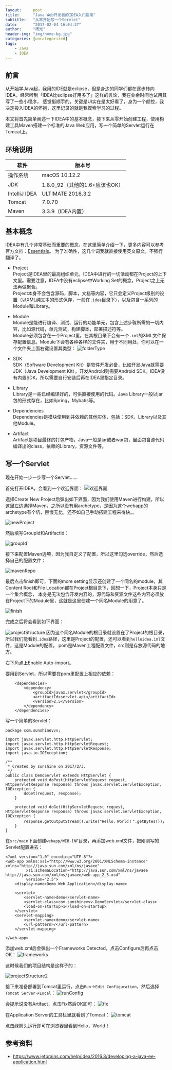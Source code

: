 ```yaml
---
layout:     post
title:      "Java Web开发者的IDEA入门指南"
subtitle:   "从零开始写一个Servlet"
date:       "2017-02-04 16:04:37"
author:     "杨光"
header-img: "img/home-bg.jpg"
categories: [uncategorized]
tags:
    - Java
    - IDEA
---
```


## 前言
从开始学Java起，我用的IDE就是eclipse，但是身边的同学们都在逐步转向IDEA，经常听到「IDEA比eclipse好用多了」这样的言论，我在业余时间也试用其写了一些小程序，
感觉挺顺手的，关键是UI实在是太好看了，身为一个颜控，我决定投入IDEA的怀抱，这里记录的就是我摸索学习的过程。

本文将首先简单阐述一下IDEA中的基本概念，接下来从零开始创建工程，使用构建工具Maven搭建一个标准的Java Web应用，写一个简单的Servlet运行在Tomcat上。

## 环境说明

软件 | 版本号 
-----|-----
操作系统 | macOS 10.12.2
JDK | 1.8.0_92（其他的1.6+应该也OK）
IntelliJ IDEA | ULTIMATE 2016.3.2
Tomcat | 7.0.70
Maven | 3.3.9（IDEA内置）

## 基本概念
IDEA中有几个非常基础而重要的概念，在这里简单介绍一下，更多内容可以参考官方文档：[Essentials](https://www.jetbrains.com/help/idea/2016.3/essentials.html)。
为了准确性，这几个词我就直接使用英文原文，不强行翻译了。
- Project  
Project是IDEA里的最高组织单元，IDEA中进行的一切活动都在Project的上下文里。需要注意，IDEA中没有eclipse中Working Set的概念，Project之上无法再做聚合。  
Project本身不会包含源码，脚本，文档等内容，它只会定义Project级别的设置（以XML纯文本的形式保存，一般在`.idea`目录下），以及包含一系列的Module和Library。

- Module  
Module是能进行编译、测试、运行的功能单元，包含上述步骤所需的一切内容，比如源代码，单元测试，构建脚本，部署描述符等。  
Module必须包含在一个Project里。在其根目录下会有一个`.iml`的XML文件保存配置信息。Module下会有各种各样的文件夹，用于不同用处，你可以在一个文件夹上面右键设置其类型：
![folderType](http://upload-images.jianshu.io/upload_images/73236-e402bc058d94aabf.png?imageMogr2/auto-orient/strip%7CimageView2/2/w/1240)

- SDK  
SDK（Software Development Kit）是软件开发必备，比如开发Java就需要JDK（Java Development Kit），开发Android则需要Android SDK。IDEA没有内置SDK，所以需要自行安装后再在IDEA里指定目录。

- Library  
Library是一些已经编译好的，可供直接使用的代码。Java Library一般以jar包的形式存在，比如Spring，Mybatis等。

- Dependencies  
Dependencies是模块使用到并依赖的其他实体，包括：SDK，Library以及其他Module。

- Artifact  
Artifact是项目最终的打包产物，Java一般是jar或者war包，里面包含源代码编译出的class，依赖的Library，资源文件等。

## 写一个Servlet
现在开始一步一步写一个Servlet……

首先打开IDEA，会看到一个欢迎界面：
![欢迎界面](http://upload-images.jianshu.io/upload_images/73236-eba412ea34920732.png?imageMogr2/auto-orient/strip%7CimageView2/2/w/1240)

选择Create New Project后弹出如下界面，因为我们使用Maven进行构建，所以这里左边选择Maven，之所以没有用archetype，是因为这个webapp的archetype有个坑，巨慢无比，还不如自己手动搭建工程来得快。。

![newProject](http://upload-images.jianshu.io/upload_images/73236-32234f7187a40e25.png?imageMogr2/auto-orient/strip%7CimageView2/2/w/1240)


然后填写GroupId和ArtifactId：

![groupId](http://upload-images.jianshu.io/upload_images/73236-08ba8d3655c48139.png?imageMogr2/auto-orient/strip%7CimageView2/2/w/1240)

接下来配置Maven选项，因为我自定义了配置，所以这里勾选override，然后选择自己的配置文件：

![mavenRepo](http://upload-images.jianshu.io/upload_images/73236-dfe82d015e2c6017.png?imageMogr2/auto-orient/strip%7CimageView2/2/w/1240)

最后点击finish即可，下面的more setting显示还创建了一个同名的module，其Content Root和File Location都在Project根目录下，回想一下，Project本身只是一个集合概念，
本身是无法包含开发内容的，源代码和资源文件这些内容必须放在Project下的Module里，这就是这里创建一个同名Module的用意了。

![finish](http://upload-images.jianshu.io/upload_images/73236-e361aa481a025b75.png?imageMogr2/auto-orient/strip%7CimageView2/2/w/1240)

完成之后将会看到如下界面：

![projectStructure](http://upload-images.jianshu.io/upload_images/73236-1b74adf9cf181ce2.png?imageMogr2/auto-orient/strip%7CimageView2/2/w/1240)
因为这个同名Module的根目录就设置在了Project的根目录，所以我们能看到`.idea`路径，这里是Project的配置，还可以看到`helloidea.iml`文件，这是Module的配置。
pom是Maven工程配置文件，src则是存放源代码的地方。

右下角点上Enable Auto-import。

要用到Servlet，所以需要在pom里配置上相应的依赖：
```
    <dependencies>
        <dependency>
            <groupId>javax.servlet</groupId>
            <artifactId>servlet-api</artifactId>
            <version>2.5</version>
        </dependency>
    </dependencies>
```

写一个简单的Servlet：
```
package com.sunshinevvv;

import javax.servlet.http.HttpServlet;
import javax.servlet.http.HttpServletRequest;
import javax.servlet.http.HttpServletResponse;
import java.io.IOException;

/**
 * Created by sunshine on 2017/2/3.
 */
public class DemoServlet extends HttpServlet {
    protected void doPost(HttpServletRequest request, HttpServletResponse response) throws javax.servlet.ServletException, IOException {
        doGet(request, response);
    }

    protected void doGet(HttpServletRequest request, HttpServletResponse response) throws javax.servlet.ServletException, IOException {
        response.getOutputStream().write("Hello，World！".getBytes());
    }
}
```

在`src/main`下面创建`webapp/WEB-INF`目录，再添加web.xml文件，把刚刚写的Servlet配置进去：
```
<?xml version="1.0" encoding="UTF-8"?>
<web-app xmlns:xsi="http://www.w3.org/2001/XMLSchema-instance" xmlns="http://java.sun.com/xml/ns/javaee"
         xsi:schemaLocation="http://java.sun.com/xml/ns/javaee http://java.sun.com/xml/ns/javaee/web-app_2_5.xsd"
         version="2.5">
    <display-name>Demo Web Application</display-name>

    <servlet>
        <servlet-name>demo</servlet-name>
        <servlet-class>com.sunshinevvv.DemoServlet</servlet-class>
        <load-on-startup>1</load-on-startup>
    </servlet>
    <servlet-mapping>
        <servlet-name>demo</servlet-name>
        <url-pattern>/</url-pattern>
    </servlet-mapping>

</web-app>
```
添加web.xml后会弹出一个Frameworks Detected，点击Configure后再点击OK：
![frameworks](http://upload-images.jianshu.io/upload_images/73236-469362508f4a7e92.png?imageMogr2/auto-orient/strip%7CimageView2/2/w/1240)

这时候我们的项目结构是这样子的：

![projectStructure2](http://upload-images.jianshu.io/upload_images/73236-902270e23dc25099.png?imageMogr2/auto-orient/strip%7CimageView2/2/w/1240)

接下来准备部署到Tomcat里运行，点击`Run`->`Edit Configuration`，然后选择`Tomcat Server`->`Local`：
![runConfig](http://upload-images.jianshu.io/upload_images/73236-cd1000ed071e0f25.png?imageMogr2/auto-orient/strip%7CimageView2/2/w/1240)

会提示说没有Artifact，点击Fix然后OK即可：
![fix](http://upload-images.jianshu.io/upload_images/73236-5ee381f16f50a037.png?imageMogr2/auto-orient/strip%7CimageView2/2/w/1240)

在Application Server的工具栏里就看到了Tomcat：
![tomcat](http://upload-images.jianshu.io/upload_images/73236-6149409d857eba89.png?imageMogr2/auto-orient/strip%7CimageView2/2/w/1240)

点击绿箭头运行即可在浏览器里看到Hello，World！

## 参考资料
- https://www.jetbrains.com/help/idea/2016.3/developing-a-java-ee-application.html